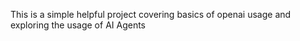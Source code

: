This is a simple helpful project covering basics of openai usage and exploring the usage of AI Agents
